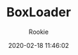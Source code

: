 ---
title: BoxLoader
description: A mod loader for Box Critters
date: 2020-02-18 11:46:02
author:
  - Rookie
broken: true
buttons:
  - name: Source
    href: https://github.com/TheRookie14/boxloader
---